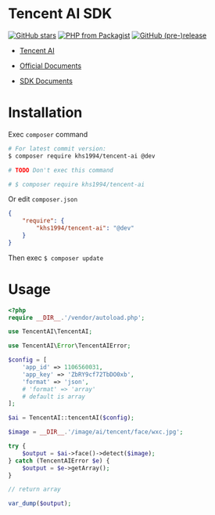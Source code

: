 # Tencent AI SDK

[![GitHub stars](https://img.shields.io/github/stars/khs1994-php/tencent-ai.svg?style=social&label=Stars)](https://github.com/khs1994-php/tencent-ai) [![PHP from Packagist](https://img.shields.io/packagist/php-v/khs1994/tencent-ai.svg)](https://packagist.org/packages/khs1994/tencent-ai) [![GitHub (pre-)release](https://img.shields.io/github/release/khs1994-php/tencent-ai/all.svg)](https://github.com/khs1994-php/tencent-ai/releases)

- [Tencent AI](https://ai.qq.com)

- [Official Documents](https://ai.qq.com/doc/index.shtml)

- [SDK Documents](https://github.com/khs1994-php/tencent-ai/tree/master/docs)

# Installation

Exec `composer` command

```bash
# For latest commit version:
$ composer require khs1994/tencent-ai @dev

# TODO Don't exec this command

# $ composer require khs1994/tencent-ai
```

Or edit `composer.json`

```json
{
    "require": {
        "khs1994/tencent-ai": "@dev"
    }
}
```

Then exec `$ composer update`

# Usage

```php
<?php
require __DIR__.'/vendor/autoload.php';

use TencentAI\TencentAI;

use TencentAI\Error\TencentAIError;

$config = [
    'app_id' => 1106560031,
    'app_key' => 'ZbRY9cf72TbDO0xb',
    'format' => 'json',
    # 'format' => 'array'
    # default is array
];

$ai = TencentAI::tencentAI($config);

$image = __DIR__.'/image/ai/tencent/face/wxc.jpg';

try {
    $output = $ai->face()->detect($image);
} catch (TencentAIError $e) {
    $output = $e->getArray();
}

// return array

var_dump($output);
```
